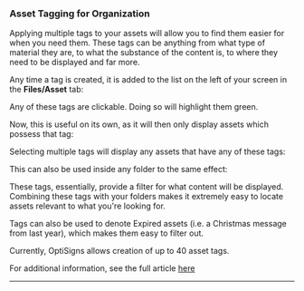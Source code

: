 ### Asset Tagging for Organization

Applying multiple tags to your assets will allow you to find them easier for when you need them. These tags can be anything from what type of material they are, to what the substance of the content is, to where they need to be displayed and far more.

Any time a tag is created, it is added to the list on the left of your screen in the **Files/Asset** tab:



Any of these tags are clickable. Doing so will highlight them green.



Now, this is useful on its own, as it will then only display assets which possess that tag:



Selecting multiple tags will display any assets that have any of these tags:



This can also be used inside any folder to the same effect:



These tags, essentially, provide a filter for what content will be displayed. Combining these tags with your folders makes it extremely easy to locate assets relevant to what you're looking for.

Tags can also be used to denote Expired assets (i.e. a Christmas message from last year), which makes them easy to filter out.

Currently, OptiSigns allows creation of up to 40 asset tags.

For additional information, see the full article [here](https://support.optisigns.com/hc/en-us/articles/38062664690195)

---
